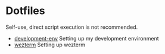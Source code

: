 # Dotfiles

Self-use, direct script execution is not recommended.

* [development-env](./development-env/) Setting up my development environment
* [wezterm](./wezterm/) Setting up wezterm